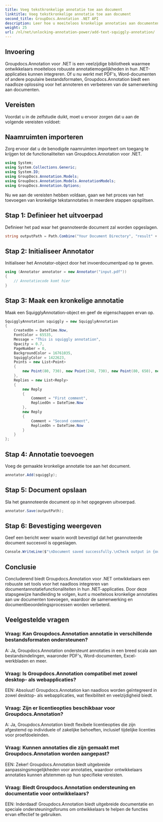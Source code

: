 ```yaml
---
title: Voeg tekstkronkelige annotatie toe aan document
linktitle: Voeg tekstkronkelige annotatie toe aan document
second_title: GroupDocs.Annotation .NET API
description: Leer hoe u moeiteloos kronkelige annotaties aan documenten kunt toevoegen met Groupdocs.Annotation voor .NET. Verbeter de samenwerking en documentbeoordelingsprocessen.
weight: 25
url: /nl/net/unlocking-annotation-power/add-text-squiggly-annotation/
---
```

## Invoering

Groupdocs.Annotation voor .NET is een veelzijdige bibliotheek waarmee ontwikkelaars moeiteloos robuuste annotatiemogelijkheden in hun .NET-applicaties kunnen integreren. Of u nu werkt met PDF's, Word-documenten of andere populaire bestandsformaten, Groupdocs.Annotation biedt een naadloze oplossing voor het annoteren en verbeteren van de samenwerking aan documenten.

## Vereisten

Voordat u in de zelfstudie duikt, moet u ervoor zorgen dat u aan de volgende vereisten voldoet:

## Naamruimten importeren

Zorg ervoor dat u de benodigde naamruimten importeert om toegang te krijgen tot de functionaliteiten van Groupdocs.Annotation voor .NET.

```csharp
using System;
using System.Collections.Generic;
using System.IO;
using GroupDocs.Annotation.Models;
using GroupDocs.Annotation.Models.AnnotationModels;
using GroupDocs.Annotation.Options;
```

Nu we aan de vereisten hebben voldaan, gaan we het proces van het toevoegen van kronkelige tekstannotaties in meerdere stappen opsplitsen.

## Stap 1: Definieer het uitvoerpad

Definieer het pad waar het geannoteerde document zal worden opgeslagen.

```csharp
string outputPath = Path.Combine("Your Document Directory", "result" + Path.GetExtension("input.pdf"));
```

## Stap 2: Initialiseer Annotator

Initialiseer het Annotator-object door het invoerdocumentpad op te geven.

```csharp
using (Annotator annotator = new Annotator("input.pdf"))
{
    // Annotatiecode komt hier
}
```

## Stap 3: Maak een kronkelige annotatie

Maak een SquigglyAnnotation-object en geef de eigenschappen ervan op.

```csharp
SquigglyAnnotation squiggly = new SquigglyAnnotation
{
    CreatedOn = DateTime.Now,
    FontColor = 65535,
    Message = "This is squiggly annotation",
    Opacity = 0.7,
    PageNumber = 0,
    BackgroundColor = 16761035,
    SquigglyColor = 1422623,
    Points = new List<Point>
    {
        new Point(80, 730), new Point(240, 730), new Point(80, 650), new Point(240, 650)
    },
    Replies = new List<Reply>
    {
        new Reply
        {
            Comment = "First comment",
            RepliedOn = DateTime.Now
        },
        new Reply
        {
            Comment = "Second comment",
            RepliedOn = DateTime.Now
        }
    }
};
```

## Stap 4: Annotatie toevoegen

Voeg de gemaakte kronkelige annotatie toe aan het document.

```csharp
annotator.Add(squiggly);
```

## Stap 5: Document opslaan

Sla het geannoteerde document op in het opgegeven uitvoerpad.

```csharp
annotator.Save(outputPath);
```

## Stap 6: Bevestiging weergeven

Geef een bericht weer waarin wordt bevestigd dat het geannoteerde document succesvol is opgeslagen.

```csharp
Console.WriteLine($"\nDocument saved successfully.\nCheck output in {outputPath}.");
```

## Conclusie

Concluderend biedt Groupdocs.Annotation voor .NET ontwikkelaars een robuuste set tools voor het naadloos integreren van documentannotatiefunctionaliteiten in hun .NET-applicaties. Door deze stapsgewijze handleiding te volgen, kunt u moeiteloos kronkelige annotaties aan uw documenten toevoegen, waardoor de samenwerking en documentbeoordelingsprocessen worden verbeterd.

## Veelgestelde vragen

### Vraag: Kan Groupdocs.Annotation annotatie in verschillende bestandsformaten ondersteunen?

A: Ja, Groupdocs.Annotation ondersteunt annotaties in een breed scala aan bestandsindelingen, waaronder PDF's, Word-documenten, Excel-werkbladen en meer.

### Vraag: Is Groupdocs.Annotation compatibel met zowel desktop- als webapplicaties?

EEN: Absoluut! Groupdocs.Annotation kan naadloos worden geïntegreerd in zowel desktop- als webapplicaties, wat flexibiliteit en veelzijdigheid biedt.

### Vraag: Zijn er licentieopties beschikbaar voor Groupdocs.Annotation?

A: Ja, Groupdocs.Annotation biedt flexibele licentieopties die zijn afgestemd op individuele of zakelijke behoeften, inclusief tijdelijke licenties voor proefdoeleinden.

### Vraag: Kunnen annotaties die zijn gemaakt met Groupdocs.Annotation worden aangepast?

EEN: Zeker! Groupdocs.Annotation biedt uitgebreide aanpassingsmogelijkheden voor annotaties, waardoor ontwikkelaars annotaties kunnen afstemmen op hun specifieke vereisten.

### Vraag: Biedt Groupdocs.Annotation ondersteuning en documentatie voor ontwikkelaars?

EEN: Inderdaad! Groupdocs.Annotation biedt uitgebreide documentatie en speciale ondersteuningsforums om ontwikkelaars te helpen de functies ervan effectief te gebruiken.